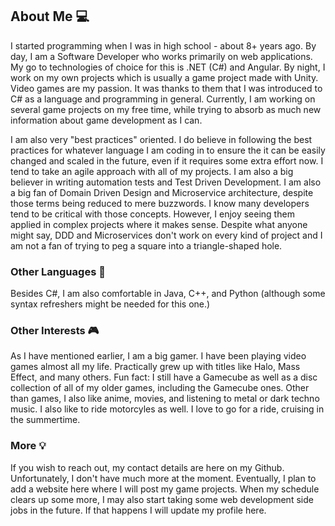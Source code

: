 ## About Me :computer:
I started programming when I was in high school - about 8+ years ago. By day, I am a Software Developer who works primarily on web applications. My go to 
technologies of choice for this is .NET (C#) and Angular. By night, I work on my own projects which is usually a game project made with Unity. Video games 
are my passion. It was thanks to them that I was introduced to C# as a language and programming in general. Currently, I am working on several game projects
on my free time, while trying to absorb as much new information about game development as I can.  

I am also very "best practices" oriented. I do believe in following the best practices for whatever language I am coding in to ensure the it can be easily 
changed and scaled in the future, even if it requires some extra effort now. I tend to take an agile approach with all of my projects. I am also a big
believer in writing automation tests and Test Driven Development. I am also a big fan of Domain Driven Design and Microservice architecture, despite
those terms being reduced to mere buzzwords. I know many developers tend to be critical with those concepts. However, I enjoy seeing them applied in complex
projects where it makes sense. Despite what anyone might say, DDD and Microservices don't work on every kind of project and I am not a fan of trying to 
peg a square into a triangle-shaped hole.

### Other Languages :speech_balloon:
Besides C#, I am also comfortable in Java, C++, and Python (although some syntax refreshers might be needed for this one.)

### Other Interests :video_game:
As I have mentioned earlier, I am a big gamer. I have been playing video games almost all my life. Practically grew up with titles like Halo, Mass Effect,
and many others. Fun fact: I still have a Gamecube as well as a disc collection of all of my older games, including the Gamecube ones. Other than games, I 
also like anime, movies, and listening to metal or dark techno music. I also like to ride motorcyles as well. I love to go for a ride, cruising in the 
summertime.

### More :bulb:
If you wish to reach out, my contact details are here on my Github. Unfortunately, I don't have much more at the moment. Eventually, I plan to add a 
website here where I will post my game projects. When my schedule clears up some more, I may also start taking some web development side jobs in the future.
If that happens I will update my profile here.
